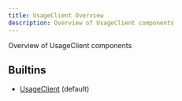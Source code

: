 ```yaml
---
title: UsageClient Overview
description: Overview of UsageClient components
---
```

Overview of UsageClient components
## Builtins
* [UsageClient](/docs/components/usageclient/usageclient/) (default)